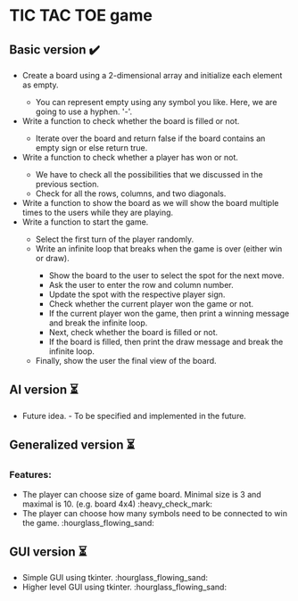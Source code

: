 # TIC TAC TOE game 

## Basic version  :heavy_check_mark: 

<ul>
<li> Create a board using a 2-dimensional array and initialize each element as empty.</li>
    <ul>
        <li> You can represent empty using any symbol you like. Here, we are going to use a hyphen. '-'. </li>
    </ul> 
<li> Write a function to check whether the board is filled or not. </li>
    <ul>
        <li> Iterate over the board and return false if the board contains an empty sign or else return true. </li>
    </ul>
        
<li> Write a function to check whether a player has won or not. </li> 
    <ul>
        <li> We have to check all the possibilities that we discussed in the previous section.</li>
         <li> Check for all the rows, columns, and two diagonals. </li>
    </ul>
<li> Write a function to show the board as we will show the board multiple times to the users while they are playing. </li> 
<li> Write a function to start the game. </li> 
    <ul>
        <li> Select the first turn of the player randomly.</li>
        <li> Write an infinite loop that breaks when the game is over (either win or draw).</li>
            <ul>
                <li> Show the board to the user to select the spot for the next move.</li>
                <li> Ask the user to enter the row and column number. </li>
                <li> Update the spot with the respective player sign.</li>
                <li> Check whether the current player won the game or not.</li>
                <li> If the current player won the game, then print a winning message and break the infinite loop.</li>
                <li> Next, check whether the board is filled or not.</li>
                <li> If the board is filled, then print the draw message and break the infinite loop.</li>
            </ul>
        <li> Finally, show the user the final view of the board.</li>
    </ul> 
</ul>

## AI version :hourglass_flowing_sand:
<ul> 
<li> Future idea. - To be specified and implemented in the future.</li>
</ul>

## Generalized version :hourglass_flowing_sand:
### Features:
<ul> 
<li>The player can choose size of game board. Minimal size is 3 and maximal is 10. (e.g. board 4x4) :heavy_check_mark: </li>
<li>The player can choose how many symbols need to be connected to win the game.  :hourglass_flowing_sand: </li>
</ul>

## GUI version :hourglass_flowing_sand:
<ul> 
<li> Simple GUI using tkinter. :hourglass_flowing_sand: </li>
<li> Higher level GUI using tkinter. :hourglass_flowing_sand: </li>
</ul>
